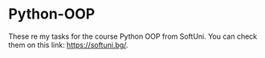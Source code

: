 # Python-OOP
These re my tasks for the course Python OOP from SoftUni. You can check them on this link: https://softuni.bg/.
